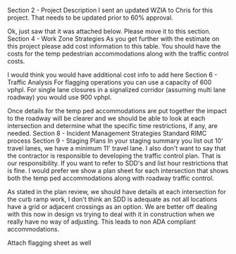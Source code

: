 Section 2 - Project Description
I sent an updated WZIA to Chris for this project. That needs to be updated prior to 60% approval.

Ok, just saw that it was attached below. Please move it to this section.
Section 4 - Work Zone Strategies
As you get further with the estimate on this project please add cost information to this table. You should have the costs for the temp pedestrian accommodations along with the traffic control costs.

I would think you would have additional cost info to add here
Section 6 - Traffic Analysis
For flagging operations you can use a capacity of 600 vphpl. For single lane closures in a signalized corridor (assuming multi lane roadway) you would use 900 vphpl.

Once details for the temp ped accommodations are put together the impact to the roadway will be clearer and we should be able to look at each intersection and determine what the specific time restrictions, if any, are needed.
Section 8 - Incident Management Strategies
Standard RIMC process
Section 9 - Staging Plans
In your staging summary you list out 10' travel lanes, we have a minimum 11' travel lane. I also don't want to say that the contractor is responsible to developing the traffic control plan. That is our responsibility. If you want to refer to SDD's and list hour restrictions that is fine. I would prefer we show a plan sheet for each intersection that shows both the temp ped accommodations along with roadway traffic control.

As stated in the plan review, we should have details at each intersection for the curb ramp work, I don't think an SDD is adequate as not all locations have a grid or adjacent crossings as an option. We are better off dealing with this now in design vs trying to deal with it in construction when we really have no way of adjusting. This leads to non ADA compliant accommodations.

Attach flagging sheet as well
